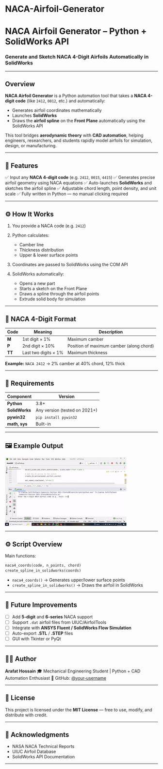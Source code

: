 # NACA-Airfoil-Generator
#  NACA Airfoil Generator – Python + SolidWorks API

### Generate and Sketch NACA 4-Digit Airfoils Automatically in SolidWorks

---

##  Overview

**NACA Airfoil Generator** is a Python automation tool that takes a **NACA 4-digit code** (like `2412`, `0012`, etc.) and automatically:

* Generates airfoil coordinates mathematically
* Launches **SolidWorks**
* Draws the **airfoil spline** on the **Front Plane** automatically using the SolidWorks API

This tool bridges **aerodynamic theory** with **CAD automation**, helping engineers, researchers, and students rapidly model airfoils for simulation, design, or manufacturing.

---

## 🚀 Features

✅ Input any **NACA 4-digit code** (e.g. `2412`, `0015`, `4415`)
✅ Generates precise airfoil geometry using NACA equations
✅ Auto-launches **SolidWorks** and sketches the airfoil spline
✅ Adjustable chord length, point density, and unit scale
✅ Fully written in Python — no manual clicking required

---

## ⚙️ How It Works

1. You provide a NACA code (e.g. `2412`)
2. Python calculates:

   * Camber line
   * Thickness distribution
   * Upper & lower surface points
3. Coordinates are passed to SolidWorks using the COM API
4. SolidWorks automatically:

   * Opens a new part
   * Starts a sketch on the Front Plane
   * Draws a spline through the airfoil points
   * Extrude solid body for simulation

---

## 🧮 NACA 4-Digit Format

| Code   | Meaning              | Description                              |
| ------ | -------------------- | ---------------------------------------- |
| **M**  | 1st digit × 1%       | Maximum camber                           |
| **P**  | 2nd digit × 10%      | Position of maximum camber (along chord) |
| **TT** | Last two digits × 1% | Maximum thickness                        |

**Example:**
`NACA 2412` → 2% camber at 40% chord, 12% thick

---

## 🧰 Requirements

| Component          | Version                       |
| ------------------ | ----------------------------- |
| **Python**         | 3.8+                          |
| **SolidWorks**     | Any version (tested on 2021+) |
| **pywin32**        | `pip install pywin32`         |
| **math, sys**      | Built-in                      |

---
## 🖼️ Example Output

![Airfoil Sketch](nacaAirfoils.gif) 

---

## ⚙️ Script Overview

Main functions:

```python
naca4_coords(code, n_points, chord)
create_spline_in_solidworks(coords)
```

* `naca4_coords()` → Generates upper/lower surface points
* `create_spline_in_solidworks()` → Draws the airfoil in SolidWorks

---

## 🧭 Future Improvements

* [ ] Add **5-digit** and **6-series** NACA support
* [ ] Support `.dat` airfoil files from UIUC/AirfoilTools
* [ ] Integrate with **ANSYS Fluent / SolidWorks Flow Simulation**
* [ ] Auto-export **.STL** / **.STEP** files
* [ ] GUI with Tkinter or PyQt

---

## 👨‍💻 Author

**Arafat Hossain**
🎓 Mechanical Engineering Student | Python + CAD Automation Enthusiast
🔗 GitHub: [@your-username](https://github.com/Arafat178)

---

## 📜 License

This project is licensed under the **MIT License** — free to use, modify, and distribute with credit.

---

## 💬 Acknowledgments

* NASA NACA Technical Reports
* UIUC Airfoil Database
* SolidWorks API Documentation

---
